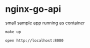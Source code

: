 # nginx-go-api
small sample app running as container

```shell
make up
```

```shell
open http://localhost:8080
```
